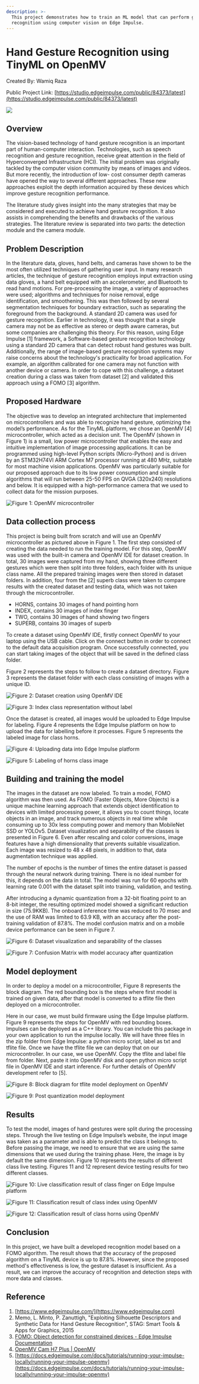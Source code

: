 ```yaml
---
description: >-
  This project demonstrates how to train an ML model that can perform gesture
  recognition using computer vision on Edge Impulse.
---
```


# Hand Gesture Recognition using TinyML on OpenMV

Created By: Wamiq Raza

Public Project Link: [https://studio.edgeimpulse.com/public/84373/latest](https://studio.edgeimpulse.com/public/84373/latest)

![](../.gitbook/assets/hand-gesture-recognition/intro.jpg)

## Overview

The vision-based technology of hand gesture recognition is an important part of human-computer interaction. Technologies, such as speech recognition and gesture recognition, receive great attention in the field of Hyperconverged Infrastructure (HCI). The initial problem was originally tackled by the computer vision community by means of images and videos. But more recently, the introduction of low- cost consumer depth cameras have opened the way to several different approaches. These new approaches exploit the depth information acquired by these devices which improve gesture recognition performance.

The literature study gives insight into the many strategies that may be considered and executed to achieve hand gesture recognition. It also assists in comprehending the benefits and drawbacks of the various strategies. The literature review is separated into two parts: the detection module and the camera module.

## Problem Description

In the literature data, gloves, hand belts, and cameras have shown to be the most often utilized techniques of gathering user input. In many research articles, the technique of gesture recognition employs input extraction using data gloves, a hand belt equipped with an accelerometer, and Bluetooth to read hand motions. For pre-processing the image, a variety of approaches were used; algorithms and techniques for noise removal, edge identification, and smoothening. This was then followed by several segmentation techniques for boundary extraction, such as separating the foreground from the background. A standard 2D camera was used for gesture recognition. Earlier in technology, it was thought that a single camera may not be as effective as stereo or depth aware cameras, but some companies are challenging this theory. For this reason, using Edge Impulse \[1] framework, a Software-based gesture recognition technology using a standard 2D camera that can detect robust hand gestures was built. Additionally, the range of image-based gesture recognition systems may raise concerns about the technology's practicality for broad application. For example, an algorithm calibrated for one camera may not function with another device or camera. In order to cope with this challenge, a dataset creation during a class was taken from dataset \[2] and validated this approach using a FOMO \[3] algorithm.

## Proposed Hardware

The objective was to develop an integrated architecture that implemented on microcontrollers and was able to recognize hand gesture, optimizing the model’s performance. As for the TinyML platform, we chose an OpenMV \[4] microcontroller, which acted as a decision unit. The OpenMV (shown in Figure 1) is a small, low power microcontroller that enables the easy and intuitive implementation of image processing applications. It can be programmed using high-level Python scripts (Micro-Python) and is driven by an STM32H74VI ARM Cortex M7 processor running at 480 MHz, suitable for most machine vision applications. OpenMV was particularly suitable for our proposed approach due to its low power consumption and simple algorithms that will run between 25-50 FPS on QVGA (320x240) resolutions and below. It is equipped with a high-performance camera that we used to collect data for the mission purposes.

![Figure 1: OpenMV microcontroller](../.gitbook/assets/hand-gesture-recognition/openmv.jpg)

## Data collection process

This project is being built from scratch and will use an OpenMV microcontroller as pictured above in Figure 1. The first step consisted of creating the data needed to run the training model. For this step, OpenMV was used with the built-in camera and OpenMV IDE for dataset creation. In total, 30 images were captured from my hand, showing three different gestures which were then split into three folders, each folder with its unique class name. All the prepared training images were then stored in dataset folders. In addition, four from the \[2] superb class were taken to compare results with the created dataset and testing data, which was not taken through the microcontroller.

* HORNS, contains 30 images of hand pointing horn
* INDEX, contains 30 images of index finger
* TWO, contains 30 images of hand showing two fingers
* SUPERB, contains 30 images of superb

To create a dataset using OpenMV IDE, firstly connect OpenMV to your laptop using the USB cable. Click on the connect button in order to connect to the default data acquisition program. Once successfully connected, you can start taking images of the object that will be saved in the defined class folder.

Figure 2 represents the steps to follow to create a dataset directory. Figure 3 represents the dataset folder with each class consisting of images with a unique ID.

![Figure 2: Dataset creation using OpenMV IDE](../.gitbook/assets/hand-gesture-recognition/openmv-ide.jpg)

![Figure 3: Index class representation without label](../.gitbook/assets/hand-gesture-recognition/openmv-index-class.jpg)

Once the dataset is created, all images would be uploaded to Edge Impulse for labeling. Figure 4 represents the Edge Impulse platform on how to upload the data for labelling before it processes. Figure 5 represents the labeled image for class horns.

![Figure 4: Uploading data into Edge Impulse platform](../.gitbook/assets/hand-gesture-recognition/ei-data-upload.jpg)

![Figure 5: Labeling of horns class image](../.gitbook/assets/hand-gesture-recognition/ei-labeling.jpg)

## Building and training the model

The images in the dataset are now labeled. To train a model, FOMO algorithm was then used. As FOMO (Faster Objects, More Objects) is a unique machine learning approach that extends object identification to devices with limited processing power, it allows you to count things, locate objects in an image, and track numerous objects in real time while consuming up to 30x less computing power and memory than MobileNet SSD or YOLOv5. Dataset visualization and separability of the classes is presented in Figure 6. Even after rescaling and color conversions, image features have a high dimensionality that prevents suitable visualization. Each image was resized to 48 x 48 pixels, in addition to that, data augmentation technique was applied.

The number of epochs is the number of times the entire dataset is passed through the neural network during training. There is no ideal number for this, it depends on the data in total. The model was run for 60 epochs with learning rate 0.001 with the dataset split into training, validation, and testing.

After introducing a dynamic quantization from a 32-bit floating point to an 8-bit integer, the resulting optimized model showed a significant reduction in size (75.9KKB). The onboard inference time was reduced to 70 msec and the use of RAM was limited to 63.9 KB, with an accuracy after the post-training validation of 87.8%. The model confusion matrix and on a mobile device performance can be seen in Figure 7.

![Figure 6: Dataset visualization and separability of the classes](../.gitbook/assets/hand-gesture-recognition/ei-visualization.jpg)

![Figure 7: Confusion Matrix with model accuracy after quantization](../.gitbook/assets/hand-gesture-recognition/ei-confusion-matrix.jpg)

## Model deployment

In order to deploy a model on a microcontroller, Figure 8 represents the block diagram. The red bounding box is the steps where first model is trained on given data, after that model is converted to a tflite file then deployed on a microcontroller.

Here in our case, we must build firmware using the Edge Impulse platform. Figure 9 represents the steps for OpenMV with red bounding boxes. Impulses can be deployed as a C++ library. You can include this package in your own application to run the impulse locally. We will have three files in the zip folder from Edge Impulse: a python micro script, label as txt and tflite file. Once we have the tflite file we can deploy that on our microcontroller. In our case, we use OpenMV. Copy the tflite and label file from folder. Next, paste it into OpenMV disk and open python micro script file in OpenMV IDE and start inference. For further details of OpenMV development refer to \[5].

![Figure 8: Block diagram for tflite model deployment on OpenMV](../.gitbook/assets/hand-gesture-recognition/tflite-diagram.jpg)

![Figure 9: Post quantization model deployment](../.gitbook/assets/hand-gesture-recognition/ei-model-deployment.jpg)

## Results

To test the model, images of hand gestures were split during the processing steps. Through the live testing on Edge Impulse’s website, the input image was taken as a parameter and is able to predict the class it belongs to. Before passing the image, we need to ensure that we are using the same dimensions that we used during the training phase. Here, the image is by default the same dimension. Figure 10 represents the results of different class live testing. Figures 11 and 12 represent device testing results for two different classes.

![Figure 10: Live classification result of class finger on Edge Impulse platform](../.gitbook/assets/hand-gesture-recognition/ei-live-classification.jpg)

![Figure 11: Classification result of class index using OpenMV](../.gitbook/assets/hand-gesture-recognition/openmv-classification.jpg)

![Figure 12: Classification result of class horns using OpenMV](../.gitbook/assets/hand-gesture-recognition/openmv-classification-horn.jpg)

## Conclusion

In this project, we have built a developed recognition model based on a FOMO algorithm. The result shows that the accuracy of the proposed algorithm on a TinyML device is up to 87.8%. However, since the proposed method's effectiveness is low, the gesture dataset is insufficient. As a result, we can improve the accuracy of recognition and detection steps with more data and classes.

## Reference

1. [https://www.edgeimpulse.com/](https://www.edgeimpulse.com)
2. Memo, L. Minto, P. Zanuttigh, "Exploiting Silhouette Descriptors and Synthetic Data for Hand Gesture Recognition", STAG: Smart Tools & Apps for Graphics, 2015
3. [FOMO: Object detection for constrained devices - Edge Impulse Documentation](https://docs.edgeimpulse.com/docs/edge-impulse-studio/learning-blocks/object-detection/fomo-object-detection-for-constrained-devices)
4. [OpenMV Cam H7 Plus | OpenMV](https://openmv.io/products/openmv-cam-h7-plus)
5. [https://docs.edgeimpulse.com/docs/tutorials/running-your-impulse-locally/running-your-impulse-openmv](https://docs.edgeimpulse.com/docs/tutorials/running-your-impulse-locally/running-your-impulse-openmv)
